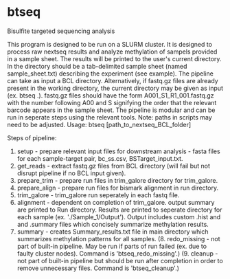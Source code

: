# btseq
Bisulfite targeted sequencing analysis

This program is designed to be run on a SLURM cluster.
It is designed to process raw nextseq results and analyze methylation of sampels provided in a sample sheet.
The results will be printed to the user's current directory.
In the directory should be a tab-delimited sample sheet (named sample_sheet.txt) describing the experiment (see example).
The pipeline can take as input a BCL directory. Alternatively, if fastq.gz files are already present in the working directory, the current directory may be given as input (ex. btseq .). fastq.gz files should have the form A001_S1_R1_001.fastq.gz with the number following A00 and S signifying the order that the relevant barcode appears in the sample sheet.
The pipeline is modular and can be run in seperate steps using the relevant tools.
Note: paths in scripts may need to be adjusted.
Usage: btseq [path_to_nextseq_BCL_folder]

Steps of pipeline:
1. setup - prepare relevant input files for downstream analysis - fasta files for each sample-target pair, bc_ss.csv, BSTarget_input.txt.
2. get_reads - extract fastq.gz files from BCL directory (will fail but not disrupt pipeline if no BCL input given).
3. prepare_trim - prepare run files in trim_galore directory for trim_galore.
4. prepare_align - prepare run files for bismark alignment in run directory.
5. trim_galore - trim_galore run seperately in each fastq file.
6. alignment - dependent on completion of trim_galore. output summary are printed to Run directory. Results are printed to seperate directory for each sample (ex. './Sample_1/Output'). Output includes custom .hist and and .summary files which concisely summarize methylation results.
7. summary - creates Summary_results.txt file in main directory which summarizes methylation patterns for all samples.
(8. redo_missing - not part of built-in pipeline. May be run if parts of run failed (ex. due to faulty cluster nodes). Command is 'btseq_redo_missing'.)
(9. cleanup - not part of built-in pipeline but should be run after completion in order to remove unnecessary files. Command is 'btseq_cleanup'.)
